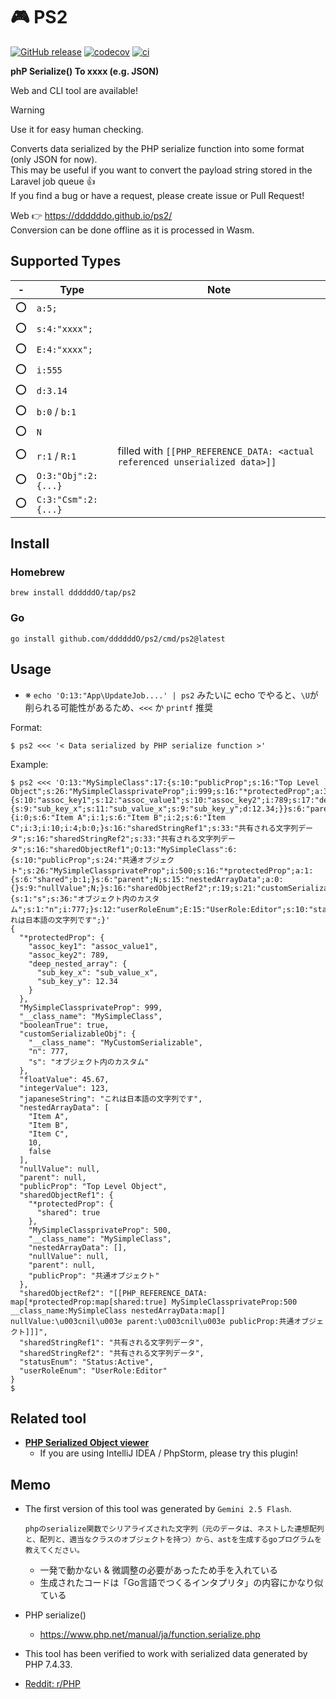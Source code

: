 # 🎮 PS2

[![GitHub release](https://img.shields.io/github/release/ddddddO/ps2.svg?label=Release&color=darkcyan)](https://github.com/ddddddO/ps2/releases)
[![codecov](https://codecov.io/gh/ddddddO/ps2/graph/badge.svg?token=6E0G81K2H0)](https://codecov.io/gh/ddddddO/ps2)
[![ci](https://github.com/ddddddO/ps2/actions/workflows/ci.yaml/badge.svg)](https://github.com/ddddddO/ps2/actions/workflows/ci.yaml)


**phP Serialize() To xxxx (e.g. JSON)**

Web and CLI tool are available!</br>

> [!WARNING]
> Use it for easy human checking.

Converts data serialized by the PHP serialize function into some format (only JSON for now).</br>
This may be useful if you want to convert the payload string stored in the Laravel job queue 👍 </br>
If you find a bug or have a request, please create issue or Pull Request!

Web 👉 https://ddddddo.github.io/ps2/ </br>
Conversion can be done offline as it is processed in Wasm.

## Supported Types
|-|Type|Note|
|--|--|--|
|⭕|`a:5;`||
|⭕|`s:4:"xxxx";`||
|⭕|`E:4:"xxxx";`||
|⭕|`i:555`||
|⭕|`d:3.14`||
|⭕|`b:0` / `b:1`||
|⭕|`N`||
|⭕|`r:1` / `R:1`| filled with `[[PHP_REFERENCE_DATA: <actual referenced unserialized data>]]` |
|⭕|`O:3:"Obj":2:{...}`||
|⭕|`C:3:"Csm":2:{...}`||

## Install

### Homebrew

```console
brew install ddddddO/tap/ps2
```

### Go
```console
go install github.com/ddddddO/ps2/cmd/ps2@latest
```

## Usage

- ※ `echo 'O:13:"App\UpdateJob....' | ps2` みたいに echo でやると、`\U`が削られる可能性があるため、`<<<` か `printf` 推奨

Format:
```console
$ ps2 <<< '< Data serialized by PHP serialize function >'
```

Example:

```console
$ ps2 <<< 'O:13:"MySimpleClass":17:{s:10:"publicProp";s:16:"Top Level Object";s:26:"MySimpleClassprivateProp";i:999;s:16:"*protectedProp";a:3:{s:10:"assoc_key1";s:12:"assoc_value1";s:10:"assoc_key2";i:789;s:17:"deep_nested_array";a:2:{s:9:"sub_key_x";s:11:"sub_value_x";s:9:"sub_key_y";d:12.34;}}s:6:"parent";N;s:15:"nestedArrayData";a:5:{i:0;s:6:"Item A";i:1;s:6:"Item B";i:2;s:6:"Item C";i:3;i:10;i:4;b:0;}s:16:"sharedStringRef1";s:33:"共有される文字列データ";s:16:"sharedStringRef2";s:33:"共有される文字列データ";s:16:"sharedObjectRef1";O:13:"MySimpleClass":6:{s:10:"publicProp";s:24:"共通オブジェクト";s:26:"MySimpleClassprivateProp";i:500;s:16:"*protectedProp";a:1:{s:6:"shared";b:1;}s:6:"parent";N;s:15:"nestedArrayData";a:0:{}s:9:"nullValue";N;}s:16:"sharedObjectRef2";r:19;s:21:"customSerializableObj";O:20:"MyCustomSerializable":2:{s:1:"s";s:36:"オブジェクト内のカスタム";s:1:"n";i:777;}s:12:"userRoleEnum";E:15:"UserRole:Editor";s:10:"statusEnum";E:13:"Status:Active";s:9:"nullValue";N;s:11:"booleanTrue";b:1;s:10:"floatValue";d:45.67;s:12:"integerValue";i:123;s:14:"japaneseString";s:36:"これは日本語の文字列です";}'
{
  "*protectedProp": {
    "assoc_key1": "assoc_value1",
    "assoc_key2": 789,
    "deep_nested_array": {
      "sub_key_x": "sub_value_x",
      "sub_key_y": 12.34
    }
  },
  "MySimpleClassprivateProp": 999,
  "__class_name": "MySimpleClass",
  "booleanTrue": true,
  "customSerializableObj": {
    "__class_name": "MyCustomSerializable",
    "n": 777,
    "s": "オブジェクト内のカスタム"
  },
  "floatValue": 45.67,
  "integerValue": 123,
  "japaneseString": "これは日本語の文字列です",
  "nestedArrayData": [
    "Item A",
    "Item B",
    "Item C",
    10,
    false
  ],
  "nullValue": null,
  "parent": null,
  "publicProp": "Top Level Object",
  "sharedObjectRef1": {
    "*protectedProp": {
      "shared": true
    },
    "MySimpleClassprivateProp": 500,
    "__class_name": "MySimpleClass",
    "nestedArrayData": [],
    "nullValue": null,
    "parent": null,
    "publicProp": "共通オブジェクト"
  },
  "sharedObjectRef2": "[[PHP_REFERENCE_DATA: map[*protectedProp:map[shared:true] MySimpleClassprivateProp:500 __class_name:MySimpleClass nestedArrayData:map[] nullValue:\u003cnil\u003e parent:\u003cnil\u003e publicProp:共通オブジェクト]]]",
  "sharedStringRef1": "共有される文字列データ",
  "sharedStringRef2": "共有される文字列データ",
  "statusEnum": "Status:Active",
  "userRoleEnum": "UserRole:Editor"
}
$
```

## Related tool
- **[PHP Serialized Object viewer](https://github.com/haradakunihiko/intellij-plugin-php-serialized-object-viewer)**
    - If you are using IntelliJ IDEA / PhpStorm, please try this plugin!

## Memo

- The first version of this tool was generated by `Gemini 2.5 Flash`.
    ```
    phpのserialize関数でシリアライズされた文字列（元のデータは、ネストした連想配列と、配列と、適当なクラスのオブジェクトを持つ）から、astを生成するgoプログラムを教えてください。
    ```

    - 一発で動かない & 微調整の必要があったため手を入れている
    - 生成されたコードは「Go言語でつくるインタプリタ」の内容にかなり似ている

- PHP serialize()
    - https://www.php.net/manual/ja/function.serialize.php

- This tool has been verified to work with serialized data generated by PHP 7.4.33.

- [Reddit: r/PHP](https://www.reddit.com/r/PHP/comments/1l61qw7/github_ddddddops2_tool_to_convert_from_serialized/?utm_source=share&utm_medium=web3x&utm_name=web3xcss&utm_term=1&utm_content=share_button)
